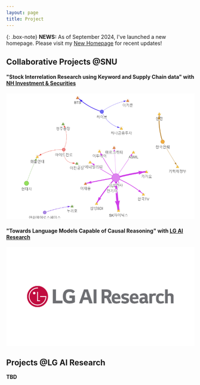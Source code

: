 ```yaml
---
layout: page
title: Project
---
```

{: .box-note}
**NEWS:** As of September 2024, I've launched a new homepage. Please visit my [ New Homepage](https://sites.google.com/view/dongkyu-cho/home) for recent updates! 

## Collaborative Projects @SNU

#### **"Stock Interrelation Research using Keyword and Supply Chain data"** with [NH Investment & Securities](https://www.nhqv.com/)
![NHQV](/assets/img/nh_project.png)


#### **"Towards Language Models Capable of Causal Reasoning"** with [LG AI Research](https://www.lgresearch.ai/) 
![LG_AI](/assets/img/lgresearch.jpeg)

## Projects @LG AI Research
**TBD** 

